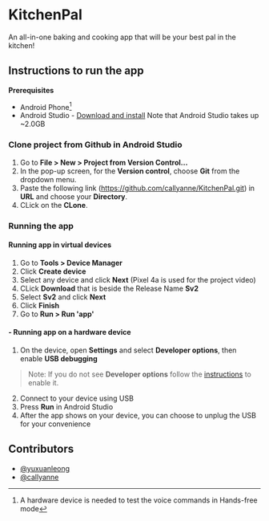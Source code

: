 # KitchenPal
An all-in-one baking and cooking app that will be your best pal in the kitchen!

## Instructions to run the app
**Prerequisites**
* Android Phone[^1]
* Android Studio - [Download and install](https://www.google.com/aclk?sa=l&ai=DChcSEwjziL-phM74AhXKfSsKHYmCBP8YABAAGgJzZg&sig=AOD64_1dzA6n6U6xIgEgkz3HSsRO-Y863w&q&adurl&ved=2ahUKEwjPkLiphM74AhVZ4jgGHd_NBgAQ0Qx6BAgCEAE) Note that Android Studio takes up ~2.0GB

### Clone project from Github in Android Studio
1. Go to **File > New > Project from Version Control...**
2. In the pop-up screen, for the **Version control**, choose **Git** from the dropdown menu.
3. Paste the following link (https://github.com/callyanne/KitchenPal.git) in **URL** and choose your **Directory**.
4. CLick on the **CLone**.

### Running the app
#### Running app in virtual devices
1. Go to **Tools > Device Manager**
2. Click **Create device**
3. Select any device and click **Next** (Pixel 4a is used for the project video)
4. CLick **Download** that is beside the Release Name **Sv2**
5. Select **Sv2** and click **Next**
5. Click **Finish**
6. Go to **Run > Run 'app'**

#### - Running app on a hardware device
1. On the device, open **Settings** and select **Developer options**, then enable **USB debugging**
>Note: If you do not see **Developer options** follow the [instructions](https://developer.android.com/studio/debug/dev-options) to enable it.
2. Connect to your device using USB
3. Press **Run** in Android Studio
4. After the app shows on your device, you can choose to unplug the USB for your convenience

[^1]: A hardware device is needed to test the voice commands in Hands-free mode

## Contributors
- [@yuxuanleong](https://github.com/yuxuanleong)
- [@callyanne](https://github.com/callyanne)
